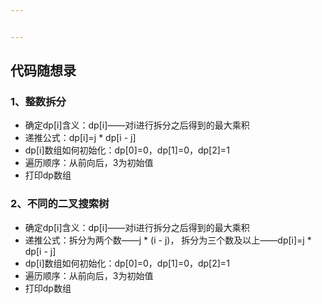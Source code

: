 ```yaml
---


---
```


<h2 id="代码随想录">代码随想录</h2>
<h3 id="、整数拆分">1、整数拆分</h3>
<ul>
<li>确定dp[i]含义：dp[i]——对i进行拆分之后得到的最大乘积</li>
<li>递推公式：dp[i]=j * dp[i - j]</li>
<li>dp[i]数组如何初始化：dp[0]=0，dp[1]=0，dp[2]=1</li>
<li>遍历顺序：从前向后，3为初始值</li>
<li>打印dp数组</li>
</ul>
<h3 id="、不同的二叉搜索树">2、不同的二叉搜索树</h3>
<ul>
<li>确定dp[i]含义：dp[i]——对i进行拆分之后得到的最大乘积</li>
<li>递推公式：拆分为两个数——j * (i - j)， 拆分为三个数及以上——dp[i]=j * dp[i - j]</li>
<li>dp[i]数组如何初始化：dp[0]=0，dp[1]=0，dp[2]=1</li>
<li>遍历顺序：从前向后，3为初始值</li>
<li>打印dp数组</li>
</ul>


